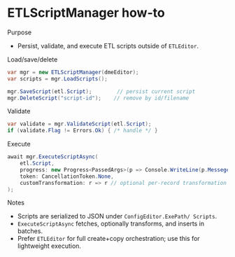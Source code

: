 # ETLScriptManager how-to

Purpose
- Persist, validate, and execute ETL scripts outside of `ETLEditor`.

Load/save/delete
```csharp
var mgr = new ETLScriptManager(dmeEditor);
var scripts = mgr.LoadScripts();

mgr.SaveScript(etl.Script);        // persist current script
mgr.DeleteScript("script-id");    // remove by id/filename
```

Validate
```csharp
var validate = mgr.ValidateScript(etl.Script);
if (validate.Flag != Errors.Ok) { /* handle */ }
```

Execute
```csharp
await mgr.ExecuteScriptAsync(
    etl.Script,
    progress: new Progress<PassedArgs>(p => Console.WriteLine(p.Messege)),
    token: CancellationToken.None,
    customTransformation: r => r // optional per-record transformation
);
```

Notes
- Scripts are serialized to JSON under `ConfigEditor.ExePath/ Scripts`.
- `ExecuteScriptAsync` fetches, optionally transforms, and inserts in batches.
- Prefer `ETLEditor` for full create+copy orchestration; use this for lightweight execution.
